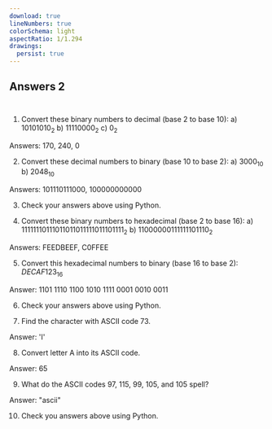 ```yaml
---
download: true
lineNumbers: true
colorSchema: light
aspectRatio: 1/1.294
drawings:
  persist: true
---
```


## <div text-center>Answers 2</div><br>

1. Convert these binary numbers to decimal (base 2 to base 10):
a) $10101010_2$ b) $11110000_2$ c) $0_2$

Answers: 170, 240, 0

2. Convert these decimal numbers to binary (base 10 to base 2):
a) $3000_{10}$ b) $2048_{10}$

Answers: 101110111000, 100000000000

3. Check your answers above using Python.

4. Convert these binary numbers to hexadecimal (base 2 to base 16):
a) $1111 1110 1110 1101 1011 1110 1110 1111_2$ b) $1100 0000 1111 1110 1110_2$

Answers: FEEDBEEF, C0FFEE

5. Convert this hexadecimal numbers to binary (base 16 to base 2):
$DECAF123_{16}$

Answer: 1101 1110 1100 1010 1111 0001 0010 0011

6. Check your answers above using Python.

7. Find the character with ASCII code 73.

Answer: 'I'

8. Convert letter A into its ASCII code.

Answer: 65

9. What do the ASCII codes 97, 115, 99, 105, and 105 spell?

Answer: "ascii"

10. Check you answers above using Python.

